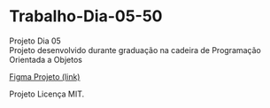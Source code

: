# Trabalho-Dia-05-50
Projeto Dia 05 <br/>
Projeto desenvolvido durante graduação na cadeira de Programação Orientada a Objetos


<a href="https://www.figma.com/file/zj65Jmj3DnN4hxaUVUwQkC/Projeto-Dia-05%2F05" class="button">Figma Projeto (link)</a>

Projeto Licença MIT. 

